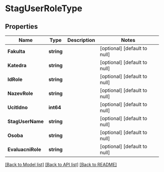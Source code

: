 # StagUserRoleType

## Properties
Name | Type | Description | Notes
------------ | ------------- | ------------- | -------------
**Fakulta** | **string** |  | [optional] [default to null]
**Katedra** | **string** |  | [optional] [default to null]
**IdRole** | **string** |  | [optional] [default to null]
**NazevRole** | **string** |  | [optional] [default to null]
**UcitIdno** | **int64** |  | [optional] [default to null]
**StagUserName** | **string** |  | [optional] [default to null]
**Osoba** | **string** |  | [optional] [default to null]
**EvaluacniRole** | **string** |  | [optional] [default to null]

[[Back to Model list]](../README.md#documentation-for-models) [[Back to API list]](../README.md#documentation-for-api-endpoints) [[Back to README]](../README.md)

